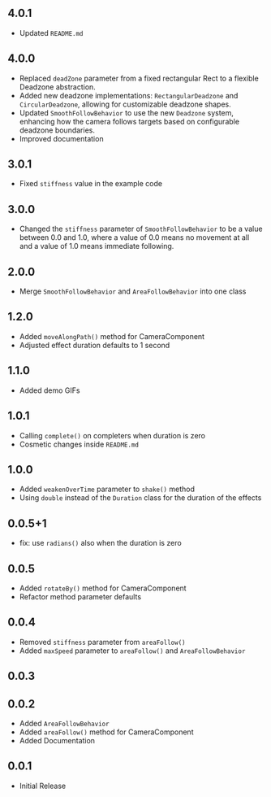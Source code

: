 ## 4.0.1

* Updated `README.md`

## 4.0.0

* Replaced `deadZone` parameter from a fixed rectangular Rect to a flexible Deadzone abstraction.
* Added new deadzone implementations: `RectangularDeadzone` and `CircularDeadzone`, allowing for customizable deadzone shapes.
* Updated `SmoothFollowBehavior` to use the new `Deadzone` system, enhancing how the camera follows targets based on configurable deadzone boundaries.
* Improved documentation

## 3.0.1

* Fixed `stiffness` value in the example code

## 3.0.0

* Changed the `stiffness` parameter of `SmoothFollowBehavior` to be a value between 0.0 and 1.0, where a value of 0.0 means no movement at all and a value of 1.0 means immediate following.

## 2.0.0

* Merge `SmoothFollowBehavior` and `AreaFollowBehavior` into one class

## 1.2.0

* Added `moveAlongPath()` method for CameraComponent
* Adjusted effect duration defaults to 1 second

## 1.1.0

* Added demo GIFs

## 1.0.1

* Calling `complete()` on completers when duration is zero
* Cosmetic changes inside `README.md`

## 1.0.0

* Added `weakenOverTime` parameter to `shake()` method
* Using `double` instead of the `Duration` class for the duration of the effects

## 0.0.5+1

* fix: use `radians()` also when the duration is zero

## 0.0.5

* Added `rotateBy()` method for CameraComponent
* Refactor method parameter defaults

## 0.0.4

* Removed `stiffness` parameter from `areaFollow()`
* Added `maxSpeed` parameter to `areaFollow()` and `AreaFollowBehavior`

## 0.0.3

## 0.0.2

* Added `AreaFollowBehavior`
* Added `areaFollow()` method for CameraComponent
* Added Documentation

## 0.0.1

* Initial Release